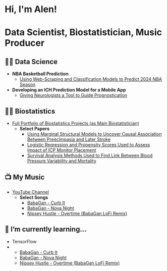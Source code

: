 <h1>Hi, I'm Alen!
<h1>Data Scientist, Biostatistician, Music Producer


<h2>👨‍💻 Data Science</h2>

- <b>NBA Basketball Prediction</b>
  - [Using Web-Scraping and Classification Models to Predict 2024 NBA Season](https://github.com/alenmainz/personal-page/tree/main/Personal-Projects/NBA%20Prediction%20Project)
- <b>Developing an ICH Prediction Model for a Mobile App</b>
  - [Giving Neurologists a Tool to Guide Prognostication](https://play.google.com/store/apps/details?id=com.uofumedicalapp&pli=1)
    
<h2>👨‍💻 Biostatistics</h2>

- [Full Portfolio of Biostatistics Projects (as Main Biostatistician)](https://github.com/alenmainz/personal-page/tree/main/Biostatistics/Published%20Papers)
  - <b>Select Papers</b>
    - [Using Marginal Structural Models to Uncover Causal Association Between Preeclmpasia and Later Stroke](https://jamanetwork.com/journals/jamanetworkopen/fullarticle/2778939)
    - [Logistic Regression and Propensity Scores Used to Assess Impact of ICP Monitor Placement](https://pubmed.ncbi.nlm.nih.gov/33360250/)
    - [Survival Analysis Methods Used to Find Link Between Blood Pressure Variability and Mortality](https://www.ncbi.nlm.nih.gov/pmc/articles/PMC8643578/)

<h2>📺 My Music</h2>

- [YouTube Channel](https://www.youtube.com/@babagansounds1714)
  - <b>Select Songs</b>
    - [BabaGan - Curb It](https://www.youtube.com/watch?v=1nl8opfgi78&ab_channel=BabaGanSounds)
    - [BabaGan - Nova Night](https://www.youtube.com/watch?v=8RzVXUS7hxc&ab_channel=BabaGanSounds)
    - [Nipsey Hustle - Overtime (BabaGan LoFi Remix)](https://www.youtube.com/watch?v=sUJXOx57XI8&ab_channel=BabaGanSounds)

<h2>🌱 I’m currently learning... </h2>

- TensorFlow
- 
    - [BabaGan - Curb It](https://www.youtube.com/watch?v=1nl8opfgi78&ab_channel=BabaGanSounds)
    - [BabaGan - Nova Night](https://www.youtube.com/watch?v=8RzVXUS7hxc&ab_channel=BabaGanSounds)
    - [Nipsey Hustle - Overtime (BabaGan LoFi Remix)](https://www.youtube.com/watch?v=sUJXOx57XI8&ab_channel=BabaGanSounds)
<!--
**joshmadakor1/joshmadakor1** is a ✨ _special_ ✨ repository because its `README.md` (this file) appears on your GitHub profile.

Here are some ideas to get you started:

- 🔭 I’m currently working on ...
- 🌱 I’m currently learning ...
- 👯 I’m looking to collaborate on ...
- 🤔 I’m looking for help with ...
- 💬 Ask me about ...
- 📫 How to reach me: ...
- 😄 Pronouns: ...
- ⚡ Fun fact: ...
-->
